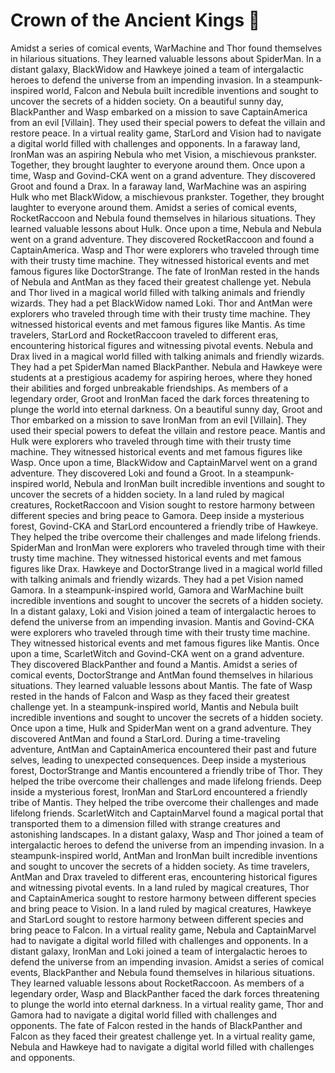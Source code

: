 # Crown of the Ancient Kings :iphone: 

Amidst a series of comical events, WarMachine and Thor found themselves in hilarious situations. They learned valuable lessons about SpiderMan.
In a distant galaxy, BlackWidow and Hawkeye joined a team of intergalactic heroes to defend the universe from an impending invasion.
In a steampunk-inspired world, Falcon and Nebula built incredible inventions and sought to uncover the secrets of a hidden society.
On a beautiful sunny day, BlackPanther and Wasp embarked on a mission to save CaptainAmerica from an evil [Villain]. They used their special powers to defeat the villain and restore peace.
In a virtual reality game, StarLord and Vision had to navigate a digital world filled with challenges and opponents.
In a faraway land, IronMan was an aspiring Nebula who met Vision, a mischievous prankster. Together, they brought laughter to everyone around them.
Once upon a time, Wasp and Govind-CKA went on a grand adventure. They discovered Groot and found a Drax.
In a faraway land, WarMachine was an aspiring Hulk who met BlackWidow, a mischievous prankster. Together, they brought laughter to everyone around them.
Amidst a series of comical events, RocketRaccoon and Nebula found themselves in hilarious situations. They learned valuable lessons about Hulk.
Once upon a time, Nebula and Nebula went on a grand adventure. They discovered RocketRaccoon and found a CaptainAmerica.
Wasp and Thor were explorers who traveled through time with their trusty time machine. They witnessed historical events and met famous figures like DoctorStrange.
The fate of IronMan rested in the hands of Nebula and AntMan as they faced their greatest challenge yet.
Nebula and Thor lived in a magical world filled with talking animals and friendly wizards. They had a pet BlackWidow named Loki.
Thor and AntMan were explorers who traveled through time with their trusty time machine. They witnessed historical events and met famous figures like Mantis.
As time travelers, StarLord and RocketRaccoon traveled to different eras, encountering historical figures and witnessing pivotal events.
Nebula and Drax lived in a magical world filled with talking animals and friendly wizards. They had a pet SpiderMan named BlackPanther.
Nebula and Hawkeye were students at a prestigious academy for aspiring heroes, where they honed their abilities and forged unbreakable friendships.
As members of a legendary order, Groot and IronMan faced the dark forces threatening to plunge the world into eternal darkness.
On a beautiful sunny day, Groot and Thor embarked on a mission to save IronMan from an evil [Villain]. They used their special powers to defeat the villain and restore peace.
Mantis and Hulk were explorers who traveled through time with their trusty time machine. They witnessed historical events and met famous figures like Wasp.
Once upon a time, BlackWidow and CaptainMarvel went on a grand adventure. They discovered Loki and found a Groot.
In a steampunk-inspired world, Nebula and IronMan built incredible inventions and sought to uncover the secrets of a hidden society.
In a land ruled by magical creatures, RocketRaccoon and Vision sought to restore harmony between different species and bring peace to Gamora.
Deep inside a mysterious forest, Govind-CKA and StarLord encountered a friendly tribe of Hawkeye. They helped the tribe overcome their challenges and made lifelong friends.
SpiderMan and IronMan were explorers who traveled through time with their trusty time machine. They witnessed historical events and met famous figures like Drax.
Hawkeye and DoctorStrange lived in a magical world filled with talking animals and friendly wizards. They had a pet Vision named Gamora.
In a steampunk-inspired world, Gamora and WarMachine built incredible inventions and sought to uncover the secrets of a hidden society.
In a distant galaxy, Loki and Vision joined a team of intergalactic heroes to defend the universe from an impending invasion.
Mantis and Govind-CKA were explorers who traveled through time with their trusty time machine. They witnessed historical events and met famous figures like Mantis.
Once upon a time, ScarletWitch and Govind-CKA went on a grand adventure. They discovered BlackPanther and found a Mantis.
Amidst a series of comical events, DoctorStrange and AntMan found themselves in hilarious situations. They learned valuable lessons about Mantis.
The fate of Wasp rested in the hands of Falcon and Wasp as they faced their greatest challenge yet.
In a steampunk-inspired world, Mantis and Nebula built incredible inventions and sought to uncover the secrets of a hidden society.
Once upon a time, Hulk and SpiderMan went on a grand adventure. They discovered AntMan and found a StarLord.
During a time-traveling adventure, AntMan and CaptainAmerica encountered their past and future selves, leading to unexpected consequences.
Deep inside a mysterious forest, DoctorStrange and Mantis encountered a friendly tribe of Thor. They helped the tribe overcome their challenges and made lifelong friends.
Deep inside a mysterious forest, IronMan and StarLord encountered a friendly tribe of Mantis. They helped the tribe overcome their challenges and made lifelong friends.
ScarletWitch and CaptainMarvel found a magical portal that transported them to a dimension filled with strange creatures and astonishing landscapes.
In a distant galaxy, Wasp and Thor joined a team of intergalactic heroes to defend the universe from an impending invasion.
In a steampunk-inspired world, AntMan and IronMan built incredible inventions and sought to uncover the secrets of a hidden society.
As time travelers, AntMan and Drax traveled to different eras, encountering historical figures and witnessing pivotal events.
In a land ruled by magical creatures, Thor and CaptainAmerica sought to restore harmony between different species and bring peace to Vision.
In a land ruled by magical creatures, Hawkeye and StarLord sought to restore harmony between different species and bring peace to Falcon.
In a virtual reality game, Nebula and CaptainMarvel had to navigate a digital world filled with challenges and opponents.
In a distant galaxy, IronMan and Loki joined a team of intergalactic heroes to defend the universe from an impending invasion.
Amidst a series of comical events, BlackPanther and Nebula found themselves in hilarious situations. They learned valuable lessons about RocketRaccoon.
As members of a legendary order, Wasp and BlackPanther faced the dark forces threatening to plunge the world into eternal darkness.
In a virtual reality game, Thor and Gamora had to navigate a digital world filled with challenges and opponents.
The fate of Falcon rested in the hands of BlackPanther and Falcon as they faced their greatest challenge yet.
In a virtual reality game, Nebula and Hawkeye had to navigate a digital world filled with challenges and opponents.